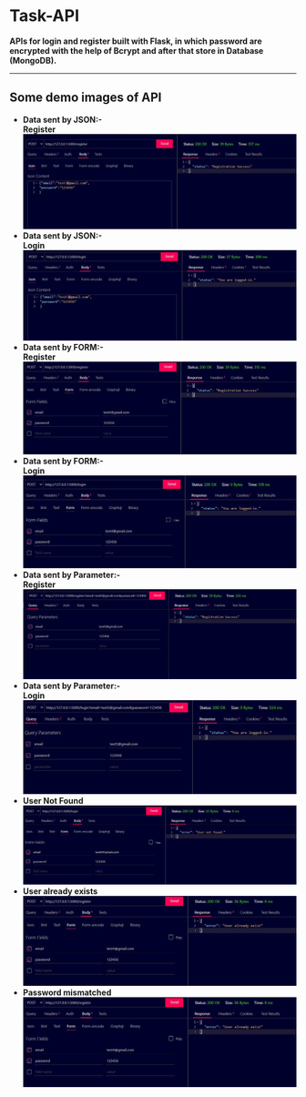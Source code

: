 <h1><b>Task-API <?b></h1>

APIs for login and register built with <b>Flask</b>, in which password are encrypted with the 
help of Bcrypt and after that store in Database (MongoDB).
<hr>
<h2><b>Some demo images of API</b> </h2>

<ul>
    <li> 
    Data sent by JSON:- <br>
    Register
    <img src="demo-img/register_json.JPG">
    </li>
    <li> 
    Data sent by JSON:- <br>
    Login
    <img src="demo-img/login_json.JPG">
    </li>
    <li> 
    Data sent by FORM:- <br>
    Register
    <img src="demo-img/register_form.JPG">
    </li>
    <li> 
    Data sent by FORM:- <br>
    Login
    <img src="demo-img/login_form.JPG">
    </li>
    <li> 
    Data sent by Parameter:- <br>
    Register
    <img src="demo-img/register_params.JPG">
    </li>
    <li> 
    Data sent by Parameter:- <br>
    Login
    <img src="demo-img/login_params.JPG">
    </li>
    <li> 
    User Not Found 
    <img src="demo-img/user not.JPG">
    </li>
    <li> 
    User already exists 
    <img src="demo-img/user already.JPG">
    </li>
    <li> 
    Password mismatched 
    <img src="demo-img/user already.JPG">
    </li>
</ul>



